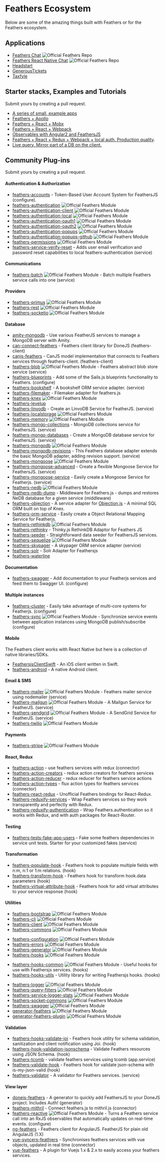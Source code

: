 # Feathers Ecosystem

Below are some of the amazing things built with Feathers or for the Feathers ecosystem.

## Applications

- [Feathers Chat](https://github.com/feathersjs/feathers-chat) ![Official Feathers Repo](/img/tiny-feathers-logo.png) 
- [Feathers React Native Chat](https://github.com/feathersjs/feathers-react-native-chat) ![Official Feathers Repo](/img/tiny-feathers-logo.png) 
- [Headstart](http://www.headstartapp.com)
- [GenerousTickets](https://generoustickets.com)
- [Taxfyle](https://www.taxfyle.com)

## Starter stacks, Examples and Tutorials

Submit yours by creating a pull request.

- [A series of small, example apps](https://github.com/feathersjs/feathers-demos)
- [Feathers + Apollo](https://github.com/swarthout/feathers-apollo)
- [Feathers + React + Mobx](https://github.com/foxhound87/rfx-stack)
- [Feathers + React + Webpack](https://github.com/sscaff1/feathers-webpack-react)
- [Observables with Angular2 and FeathersJS](https://berndsgn.ch/angular2-and-feathersjs)
- [Feathers + React + Redux + Webpack + local auth. Production quality](https://github.com/eddyystop/feathers-starter-react-redux-login-roles).
- [Live query. Mirror part of a DB on the client.](https://github.com/eddyystop/feathers-live-query)

## Community Plug-ins

Submit yours by creating a pull request.

#### Authentication & Authorization

- [feathers-accounts](https://www.npmjs.com/package/feathers-accounts) - Token-Based User Account System for FeathersJS (configure).
- [feathers-authentication](./feathers-authentication.html) ![Official Feathers Module](/img/tiny-feathers-logo.png) 
- [feathers-authentication-client](./feathers-authentication-client.html) ![Official Feathers Module](/img/tiny-feathers-logo.png) 
- [feathers-authentication-local](./feathers-authentication-local.html) ![Official Feathers Module](/img/tiny-feathers-logo.png) 
- [feathers-authentication-oauth1](./feathers-authentication-oauth1.html) ![Official Feathers Module](/img/tiny-feathers-logo.png) 
- [feathers-authentication-oauth2](./feathers-authentication-oauth2.html) ![Official Feathers Module](/img/tiny-feathers-logo.png) 
- [feathers-authentication-popups](./feathers-authentication-popups.html) ![Official Feathers Module](/img/tiny-feathers-logo.png) 
- [feathers-authentication-popups-github](./feathers-authentication-popups-github.html) ![Official Feathers Module](/img/tiny-feathers-logo.png) 
- [feathers-permissions](./feathers-permissions.html) ![Official Feathers Module](/img/tiny-feathers-logo.png) 
- [feathers-service-verify-reset](https://www.npmjs.com/package/feathers-service-verify-reset) - Adds user email verification and password reset capabilities to local feathers-authentication (service)

#### Communications

- [feathers-batch](https://www.npmjs.com/package/feathers-batch) ![Official Feathers Module](/img/tiny-feathers-logo.png) - Batch multiple Feathers service calls into one (service) 

#### Providers

- [feathers-primus](./feathers-primus.html) ![Official Feathers Module](/img/tiny-feathers-logo.png) 
- [feathers-rest](./feathers-rest.html) ![Official Feathers Module](/img/tiny-feathers-logo.png) 
- [feathers-socketio](./feathers-socketio.html) ![Official Feathers Module](/img/tiny-feathers-logo.png) 

#### Database

- [amity-mongodb](https://www.npmjs.com/package/amity-mongodb) - Use various FeatherJS services to manage a MongoDB server with Amity.
- [can-connect-feathers](https://www.npmjs.com/package/can-connect-feathers) - Feathers client library for DoneJS (feathers-client)
- [canjs-feathers](https://www.npmjs.com/package/canjs-feathers) - CanJS model implementation that connects to Feathers services through feathers-client. (feathers-client)
- [feathers-blob](https://www.npmjs.com/package/feathers-blob) ![Official Feathers Module](/img/tiny-feathers-logo.png) - Feathers abstract blob store service (service) 
- [feathers-blueprints](https://www.npmjs.com/package/feathers-blueprints) - Add some of the Sails.js blueprints functionality to Feathers. (configure)
- [feathers-bookshelf](https://www.npmjs.com/package/feathers-bookshelf) - A bookshelf ORM service adapter.  (service)
- [feathers-filemaker](https://www.npmjs.com/package/feathers-filemaker) - Filemaker adapter for feathers.js
- [feathers-knex](./feathers-knex.html) ![Official Feathers Module](/img/tiny-feathers-logo.png) 
- [feathers-levelup](./feathers-levelup.html)
- [feathers-linvodb](https://www.npmjs.com/package/feathers-linvodb) - Create an LinvoDB Service for FeatherJS. (service)
- [feathers-localstorage](./feathers-localstorage.html) ![Official Feathers Module](/img/tiny-feathers-logo.png) 
- [feathers-memory](./feathers-memory.html) ![Official Feathers Module](/img/tiny-feathers-logo.png) 
- [feathers-mongo-collections](https://www.npmjs.com/package/feathers-mongo-collections) - MongoDB collections service for FeathersJS. (service)
- [feathers-mongo-databases](https://www.npmjs.com/package/feathers-mongo-databases) - Create a MongoDB database service for FeathersJS. (service)
- [feathers-mongodb](./feathers-mongodb.htmlhtml) ![Official Feathers Module](/img/tiny-feathers-logo.png) 
- [feathers-mongodb-revisions](https://www.npmjs.com/package/feathers-mongodb-revisions) - This Feathers database adapter extends the basic MongoDB adapter, adding revision support. (service)
- [feathers-mongoose](./feathers-mongoose.html) ![Official Feathers Module](/img/tiny-feathers-logo.png) 
- [feathers-mongoose-advanced](https://www.npmjs.com/package/feathers-mongoose-advanced) - Create a flexible Mongoose Service for FeathersJS. (service)
- [feathers-mongoose-service](https://www.npmjs.com/package/feathers-mongoose-service) - Easily create a Mongoose Service for Featherjs. (service)
- [feathers-nedb](./feathers-nedb.html) ![Official Feathers Module](/img/tiny-feathers-logo.png) 
- [feathers-nedb-dump](https://www.npmjs.com/package/feathers-nedb-dump) - Middleware for Feathers.js - dumps and restores NeDB database for a given service (middleware)
- [feathers-objection](https://github.com/mcchrish/feathers-objection) - A service adapter for [Objection.js](http://vincit.github.io/objection.js.html) - A minimal SQL ORM built on top of Knex.
- [feathers-orm-service](https://www.npmjs.com/package/feathers-orm-service) - Easily create a Object Relational Mapping Service for Featherjs.
- [feathers-rethinkdb](./feathers-rethinkdb.html) ![Official Feathers Module](/img/tiny-feathers-logo.png) 
- [feathers-rethinky](https://www.npmjs.com/package/feathers-rethinky) - Thinky.js RethinkDB Adaptor for Feathers JS
- [feathers-seeder](https://www.npmjs.com/package/feathers-seeder) - Straightforward data seeder for FeathersJS services.
- [feathers-sequelize](./feathers-sequelize.html) ![Official Feathers Module](/img/tiny-feathers-logo.png) 
- [feathers-skypager](https://www.npmjs.com/package/feathers-skypager) - A skypager ORM service adapter (service)
- [feathers-solr](https://www.npmjs.com/package/feathers-solr) - Solr Adapter for Feathersjs
- [feathers-waterline](./feathers-waterline.html)

#### Documentation

- [feathers-swagger](https://www.npmjs.com/package/feathers-swagger) - Add documentation to your Featherjs services and feed them to Swagger UI. (configure)

#### Multiple instances

- [feathers-cluster](https://www.npmjs.com/package/feathers-cluster) - Easily take advantage of multi-core systems for Featherjs. (configure)
- [feathers-sync](https://www.npmjs.com/package/feathers-sync) ![Official Feathers Module](/img/tiny-feathers-logo.png)  - Synchronize service events between application instances using MongoDB publish/subscribe (configure)

#### Mobile

The Feathers client works with React Native but here is a collection of native libraries/SDKs.

- [FeathersjsClientSwift](https://github.com/truebucha/FeathersjsClientSwift) - An iOS client written in Swift.
- [feathers-android](https://github.com/feathersjs/feathers-android) - A native Android client.

#### Email & SMS

- [feathers-mailer](https://www.npmjs.com/package/feathers-mailer) ![Official Feathers Module](/img/tiny-feathers-logo.png) - Feathers mailer service using nodemailer (service) 
- [feathers-mailgun](https://www.npmjs.com/package/feathers-mailgun) ![Official Feathers Module](/img/tiny-feathers-logo.png) - A Mailgun Service for FeatherJS. (service) 
- [feathers-sendgrid](https://www.npmjs.com/package/feathers-sendgrid) ![Official Feathers Module](/img/tiny-feathers-logo.png) - A SendGrid Service for FeatherJS. (service) 
- [feathers-twilio](./feathers-twilio.html) ![Official Feathers Module](/img/tiny-feathers-logo.png) 

#### Payments

- [feathers-stripe](./feathers-stripe.html) ![Official Feathers Module](/img/tiny-feathers-logo.png) 

#### React, Redux

- [feathers-action](https://www.npmjs.com/package/feathers-action) - use feathers services with redux (connector)
- [feathers-action-creators](https://www.npmjs.com/package/feathers-action-creators) - redux action creators for feathers services
- [feathers-action-reducer](https://www.npmjs.com/package/feathers-action-reducer) - redux reducer for feathers service actions
- [feathers-action-types](https://www.npmjs.com/package/feathers-action-types) - flux action types for feathers services (connector)
- [feathers-react-redux](https://www.npmjs.com/package/feathers-react-redux) - Unofficial Feathers bindings for React-Redux.
- [feathers-reduxify-services](https://github.com/eddyystop/feathers-reduxify-services) - Wrap Feathers services so they work transparently and perfectly with Redux.
- [feathers-reduxify-authentication](https://github.com/eddyystop/feathers-reduxify-authentication) - Wrap Feathers.authentication so it works with Redux, and with auth packages for React-Router. 

#### Testing

- [feathers-tests-fake-app-users](https://www.npmjs.com/package/feathers-tests-fake-app-users) - Fake some feathers dependencies in service unit tests. Starter for your customized fakes (service)

#### Transformation

- [feathers-populate-hook](https://www.npmjs.com/package/feathers-populate-hook) - Feathers hook to populate multiple fields with n:m, n:1 or 1:m relations. (hook)
- [feathers-transform-hook](https://www.npmjs.com/package/feathers-transform-hook) - Feathers hook for transform hook.data parameters (hook)
- [feathers-virtual-attribute-hook](https://www.npmjs.com/package/feathers-virtual-attribute-hook) - Feathers hook for add virtual attributes to your service response (hook)

#### Utilities

- [feathers-bootstrap](./feathers-bootstrap.html) ![Official Feathers Module](/img/tiny-feathers-logo.png) 
- [feathers-cli](./feathers-cli.html) ![Official Feathers Module](/img/tiny-feathers-logo.png) 
- [feathers-client](./feathers-client.html) ![Official Feathers Module](/img/tiny-feathers-logo.png) 
- [feathers-commons](./feathers-commons.html) ![Official Feathers Module](/img/tiny-feathers-logo.png) 
* [feathers-configuration](./feathers-configuration.html) ![Official Feathers Module](/img/tiny-feathers-logo.png) 
* [feathers-errors](./feathers-errors.html) ![Official Feathers Module](/img/tiny-feathers-logo.png) 
* [feathers-generator](./feathers-generator.html) ![Official Feathers Module](/img/tiny-feathers-logo.png) 
* [feathers-hooks](./feathers-hooks.html) ![Official Feathers Module](/img/tiny-feathers-logo.png) 
- [feathers-hooks-common](https://www.npmjs.com/package/feathers-hooks-common) ![Official Feathers Module](/img/tiny-feathers-logo.png) - Useful hooks for use with Feathersjs services. (hooks) 
- [feathers-hooks-utils](https://www.npmjs.com/package/feathers-hooks-utils) - Utility library for writing Feathersjs hooks. (hooks)
* [feathers-logger](./feathers-logger.html) ![Official Feathers Module](/img/tiny-feathers-logo.png) 
* [feathers-query-filters](./feathers-query-filters.html) ![Official Feathers Module](/img/tiny-feathers-logo.png) 
* [feathers-service-logger-stats](./feathers-service-logger-stats.html) ![Official Feathers Module](/img/tiny-feathers-logo.png) 
* [feathers-socket-commons](./feathers-socket-commons.html) ![Official Feathers Module](/img/tiny-feathers-logo.png) 
* [feathers-swagger](./feathers-swagger.html) ![Official Feathers Module](/img/tiny-feathers-logo.png) 
* [generator-feathers](./generator-feathers.html) ![Official Feathers Module](/img/tiny-feathers-logo.png) 
* [generator-feathers-plugin](./generator-feathers-plugin.html) ![Official Feathers Module](/img/tiny-feathers-logo.png) 

#### Validation

- [feathers-hooks-validate-joi](https://www.npmjs.com/package/feathers-hooks-validate-joi) - Feathers hook utility for schema validation, sanitization and client notification using Joi. (hook)
- [feathers-hook-validation-jsonschema](https://www.npmjs.com/package/feathers-hook-validation-jsonschema) - Validate Feathers resources using JSON Schema. (hook)
- [feathers-tcomb](https://www.npmjs.com/package/feathers-tcomb) - validate feathers services using tcomb (app.service)
- [feathers-validate-hook](https://www.npmjs.com/package/feathers-validate-hook) - Feathers hook for validate json-schema with is-my-json-valid (hook)
- [feathers-validator](https://www.npmjs.com/package/feathers-validator) - A validator for Feathers services. (service)

#### View layer

- [donejs-feathers](https://www.npmjs.com/package/donejs-feathers) - A generator to quickly add FeathersJS to your DoneJS project. Includes Auth! (generator)
- [feathers-mithril](https://www.npmjs.com/package/feathers-mithril) - Connect feathers.js to mithril.js (connector)
- [feathers-reactive](https://www.npmjs.com/package/feathers-reactive) ![Official Feathers Module](/img/tiny-feathers-logo.png) - Turns a Feathers service call into an RxJS observables that automatically updates on real-time events. (configure)
- [ng-feathers](https://www.npmjs.com/package/ng-feathers) - Feathers client for AngularJS. FeatherJS for plain old AngularJS (1.X)
- [vue-syncers-feathjers](https://www.npmjs.com/package/vue-syncers-feathers) - Synchronises feathers services with vue objects, updated in real time (connector)
- [vue-feathers](https://github.com/sunabozu/vue-feathers) - A plugin for Vuejs 1.x & 2.x to easily access your feathers services.
